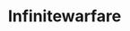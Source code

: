 ---
title: Infinitewarfare
crosslinks:
- CoDCompetitive
- iwcheats
- WWII
- Pay_Respects
- Gamingcirclejerk
- COD_LFG
- gaming
- CODModernWarfare
- pcmasterrace
- CallOfDuty
- PS4
- opticgaming
- NoMansSkyTheGame
- '2015'
- pcgaming
- scufgaming
- highqualitygifs
- NRPC
- AskReddit
---